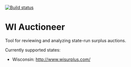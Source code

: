 [![Build status](https://ci.appveyor.com/api/projects/status/s2cerrq7q1qq7kc8?svg=true)](https://ci.appveyor.com/project/nickheidke/wi-auctioneer)

# WI Auctioneer
Tool for reviewing and analyzing state-run surplus auctions. 

Currently supported states:
- Wisconsin: http://www.wisurplus.com/
